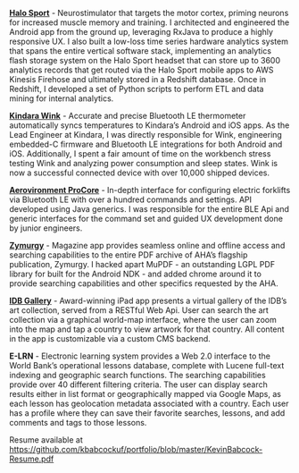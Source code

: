 **[Halo Sport](https://www.haloneuro.com)** - Neurostimulator that targets the motor cortex, priming neurons for increased muscle memory and training.  I architected and engineered the Android app from the ground up, leveraging RxJava to produce a highly responsive UX.  I also built a low-loss time series hardware analytics system that spans the entire vertical software stack, implementing an analytics flash storage system on the Halo Sport headset that can store up to 3600 analytics records that get routed via the Halo Sport mobile apps to AWS Kinesis Firehose and ultimately stored in a Redshift database.  Once in Redshift, I developed a set of Python scripts to perform ETL and data mining for internal analytics.

**[Kindara Wink](https://kindara.com/wink)** - Accurate and precise Bluetooth LE thermometer automatically syncs temperatures to Kindara’s Android and iOS apps.  As the Lead Engineer at Kindara, I was directly responsible for Wink, engineering embedded-C firmware and Bluetooth LE integrations for both Android and iOS.  Additionally, I spent a fair amount of time on the workbench stress testing Wink and analyzing power consumption and sleep states.  Wink is now a successful connected device with over 10,000 shipped devices.

**[Aerovironment ProCore](http://www.posicharge.com/procore)** - In-depth interface for configuring electric forklifts via Bluetooth LE with over a hundred commands and settings.  API developed using Java generics.  I was responsible for the entire BLE Api and generic interfaces for the command set and guided UX development done by junior engineers.  

**[Zymurgy](https://play.google.com/store/apps/details?id=com.zymurgy)** - Magazine app provides seamless online and offline access and searching capabilities to the entire PDF archive of AHA’s flagship publication, Zymurgy.  I hacked apart MuPDF - an outstanding LGPL PDF library for built for the Android NDK - and added chrome around it to provide searching capabilities and other specifics requested by the AHA.  

**[IDB Gallery](https://itunes.apple.com/us/app/idb-gallery/id619335890)** - Award-winning iPad app presents a virtual gallery of the IDB’s art collection, served from a RESTful Web Api.  User can search the art collection via a graphical world-map interface, where the user can zoom into the map and tap a country to view artwork for that country.  All content in the app is customizable via a custom CMS backend.

**E-LRN** - Electronic learning system provides a Web 2.0 interface to the World Bank’s operational lessons database, complete with Lucene full-text indexing and geographic search functions.  The searching capabilities provide over 40 different filtering criteria.  The user can display search results either in list format or geographically mapped via Google Maps, as each lesson has geolocation metadata associated with a country.  Each user has a profile where they can save their favorite searches, lessons, and add comments and tags to those lessons.

Resume available at https://github.com/kbabcockuf/portfolio/blob/master/KevinBabcock-Resume.pdf
